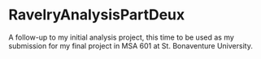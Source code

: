# RavelryAnalysisPartDeux
A follow-up to my initial analysis project, this time to be used as my submission for my final project in MSA 601 at St. Bonaventure University.
